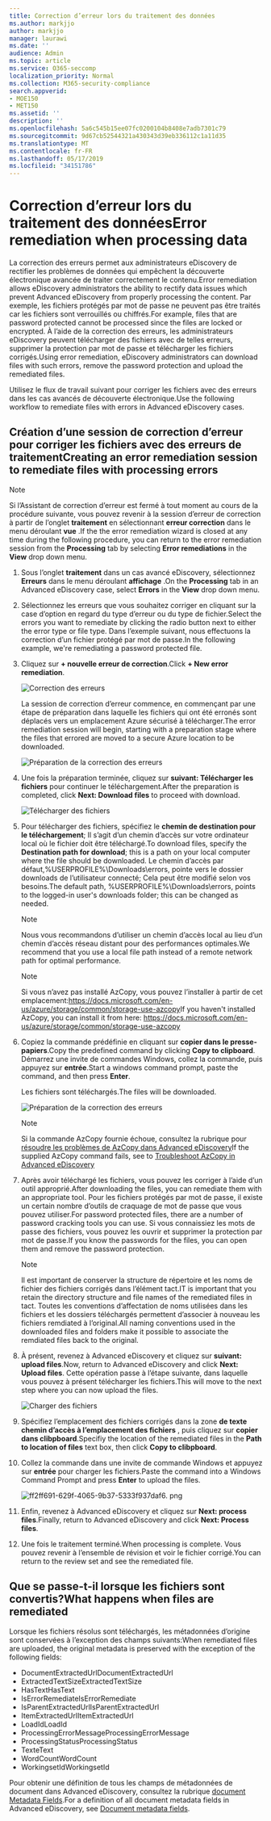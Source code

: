 ```yaml
---
title: Correction d’erreur lors du traitement des données
ms.author: markjjo
author: markjjo
manager: laurawi
ms.date: ''
audience: Admin
ms.topic: article
ms.service: O365-seccomp
localization_priority: Normal
ms.collection: M365-security-compliance
search.appverid:
- MOE150
- MET150
ms.assetid: ''
description: ''
ms.openlocfilehash: 5a6c545b15ee07fc0200104b8408e7adb7301c79
ms.sourcegitcommit: 9d67cb52544321a430343d39eb336112c1a11d35
ms.translationtype: MT
ms.contentlocale: fr-FR
ms.lasthandoff: 05/17/2019
ms.locfileid: "34151786"
---
```

# <a name="error-remediation-when-processing-data"></a><span data-ttu-id="5e075-102">Correction d’erreur lors du traitement des données</span><span class="sxs-lookup"><span data-stu-id="5e075-102">Error remediation when processing data</span></span>

<span data-ttu-id="5e075-103">La correction des erreurs permet aux administrateurs eDiscovery de rectifier les problèmes de données qui empêchent la découverte électronique avancée de traiter correctement le contenu.</span><span class="sxs-lookup"><span data-stu-id="5e075-103">Error remediation allows eDiscovery administrators the ability to rectify data issues which prevent Advanced eDiscovery from properly processing the content.</span></span> <span data-ttu-id="5e075-104">Par exemple, les fichiers protégés par mot de passe ne peuvent pas être traités car les fichiers sont verrouillés ou chiffrés.</span><span class="sxs-lookup"><span data-stu-id="5e075-104">For example, files that are password protected cannot be processed since the files are locked or encrypted.</span></span> <span data-ttu-id="5e075-105">À l’aide de la correction des erreurs, les administrateurs eDiscovery peuvent télécharger des fichiers avec de telles erreurs, supprimer la protection par mot de passe et télécharger les fichiers corrigés.</span><span class="sxs-lookup"><span data-stu-id="5e075-105">Using error remediation, eDiscovery administrators can download files with such errors, remove the password protection and upload the remediated files.</span></span>

<span data-ttu-id="5e075-106">Utilisez le flux de travail suivant pour corriger les fichiers avec des erreurs dans les cas avancés de découverte électronique.</span><span class="sxs-lookup"><span data-stu-id="5e075-106">Use the following workflow to remediate files with errors in Advanced eDiscovery cases.</span></span>

## <a name="creating-an-error-remediation-session-to-remediate-files-with-processing-errors"></a><span data-ttu-id="5e075-107">Création d’une session de correction d’erreur pour corriger les fichiers avec des erreurs de traitement</span><span class="sxs-lookup"><span data-stu-id="5e075-107">Creating an error remediation session to remediate files with processing errors</span></span>

>[!NOTE]
><span data-ttu-id="5e075-108">Si l’Assistant de correction d’erreur est fermé à tout moment au cours de la procédure suivante, vous pouvez revenir à la session d’erreur de correction à partir de l’onglet **traitement** en sélectionnant **erreur correction** dans le menu déroulant **vue** .</span><span class="sxs-lookup"><span data-stu-id="5e075-108">If the the error remediation wizard is closed at any time during the following procedure, you can return to the error remediation session from the **Processing** tab by selecting **Error remediations** in the **View** drop down menu.</span></span>

1. <span data-ttu-id="5e075-109">Sous l’onglet **traitement** dans un cas avancé eDiscovery, sélectionnez **Erreurs** dans le menu déroulant **affichage** .</span><span class="sxs-lookup"><span data-stu-id="5e075-109">On the **Processing** tab in an Advanced eDiscovery case, select **Errors** in the **View** drop down menu.</span></span>

2. <span data-ttu-id="5e075-110">Sélectionnez les erreurs que vous souhaitez corriger en cliquant sur la case d’option en regard du type d’erreur ou du type de fichier.</span><span class="sxs-lookup"><span data-stu-id="5e075-110">Select the errors you want to remediate by clicking the radio button next to either the error type or file type.</span></span>  <span data-ttu-id="5e075-111">Dans l’exemple suivant, nous effectuons la correction d’un fichier protégé par mot de passe.</span><span class="sxs-lookup"><span data-stu-id="5e075-111">In the following example, we're remediating a password protected file.</span></span>

3. <span data-ttu-id="5e075-112">Cliquez sur **+ nouvelle erreur de correction**.</span><span class="sxs-lookup"><span data-stu-id="5e075-112">Click **+ New error remediation**.</span></span>

    ![Correction des erreurs](../media/8c2faf1a-834b-44fc-b418-6a18aed8b81a.png)

    <span data-ttu-id="5e075-114">La session de correction d’erreur commence, en commençant par une étape de préparation dans laquelle les fichiers qui ont été erronés sont déplacés vers un emplacement Azure sécurisé à télécharger.</span><span class="sxs-lookup"><span data-stu-id="5e075-114">The error remediation session will begin, starting with a preparation stage where the files that errored are moved to a secure Azure location to be downloaded.</span></span>

    ![Préparation de la correction des erreurs](../media/390572ec-7012-47c4-a6b6-4cbb5649e8a8.png)

4. <span data-ttu-id="5e075-116">Une fois la préparation terminée, cliquez sur **suivant: Télécharger les fichiers** pour continuer le téléchargement.</span><span class="sxs-lookup"><span data-stu-id="5e075-116">After the preparation is completed, click **Next: Download files** to proceed with download.</span></span>

    ![Télécharger des fichiers](../media/6ac04b09-8e13-414a-9e24-7c75ba586363.png)

5. <span data-ttu-id="5e075-118">Pour télécharger des fichiers, spécifiez le **chemin de destination pour le téléchargement**; Il s’agit d’un chemin d’accès sur votre ordinateur local où le fichier doit être téléchargé.</span><span class="sxs-lookup"><span data-stu-id="5e075-118">To download files, specify the **Destination path for download**; this is a path on your local computer where the file should be downloaded.</span></span>  <span data-ttu-id="5e075-119">Le chemin d’accès par défaut,%USERPROFILE%\Downloads\errors, pointe vers le dossier downloads de l’utilisateur connecté; Cela peut être modifié selon vos besoins.</span><span class="sxs-lookup"><span data-stu-id="5e075-119">The default path, %USERPROFILE%\Downloads\errors, points to the logged-in user's downloads folder; this can be changed as needed.</span></span>

    >[!NOTE]
    ><span data-ttu-id="5e075-120">Nous vous recommandons d’utiliser un chemin d’accès local au lieu d’un chemin d’accès réseau distant pour des performances optimales.</span><span class="sxs-lookup"><span data-stu-id="5e075-120">We recommend that you use a local file path instead of a remote network path for optimal performance.</span></span>

    > [!NOTE]
    > <span data-ttu-id="5e075-121">Si vous n’avez pas installé AzCopy, vous pouvez l’installer à partir de cet emplacement:https://docs.microsoft.com/en-us/azure/storage/common/storage-use-azcopy</span><span class="sxs-lookup"><span data-stu-id="5e075-121">If you haven't installed AzCopy, you can install it from here: https://docs.microsoft.com/en-us/azure/storage/common/storage-use-azcopy</span></span>

6. <span data-ttu-id="5e075-122">Copiez la commande prédéfinie en cliquant sur **copier dans le presse-papiers**.</span><span class="sxs-lookup"><span data-stu-id="5e075-122">Copy the predefined command by clicking **Copy to clipboard**.</span></span> <span data-ttu-id="5e075-123">Démarrez une invite de commandes Windows, collez la commande, puis appuyez sur **entrée**.</span><span class="sxs-lookup"><span data-stu-id="5e075-123">Start a windows command prompt, paste the command, and then press **Enter**.</span></span>  

    <span data-ttu-id="5e075-124">Les fichiers sont téléchargés.</span><span class="sxs-lookup"><span data-stu-id="5e075-124">The files will be downloaded.</span></span>

    ![Préparation de la correction des erreurs](../media/f364ab4d-31c5-4375-b69f-650f694a2f69.png)

    > [!NOTE]
    > <span data-ttu-id="5e075-126">Si la commande AzCopy fournie échoue, consultez la rubrique pour [résoudre les problèmes de AzCopy dans Advanced eDiscovery](troubleshooting-azcopy.md)</span><span class="sxs-lookup"><span data-stu-id="5e075-126">If the supplied AzCopy command fails, see to [Troubleshoot AzCopy in Advanced eDiscovery](troubleshooting-azcopy.md)</span></span>

7. <span data-ttu-id="5e075-127">Après avoir téléchargé les fichiers, vous pouvez les corriger à l’aide d’un outil approprié.</span><span class="sxs-lookup"><span data-stu-id="5e075-127">After downloading the files, you can remediate them with an appropriate tool.</span></span> <span data-ttu-id="5e075-128">Pour les fichiers protégés par mot de passe, il existe un certain nombre d’outils de craquage de mot de passe que vous pouvez utiliser.</span><span class="sxs-lookup"><span data-stu-id="5e075-128">For password protected files, there are a number of password cracking tools you can use.</span></span> <span data-ttu-id="5e075-129">Si vous connaissiez les mots de passe des fichiers, vous pouvez les ouvrir et supprimer la protection par mot de passe.</span><span class="sxs-lookup"><span data-stu-id="5e075-129">If you know the passwords for the files, you can open them and remove the password protection.</span></span>
    > [!NOTE]
    > <span data-ttu-id="5e075-130">Il est important de conserver la structure de répertoire et les noms de fichier des fichiers corrigés dans l’élément tact.</span><span class="sxs-lookup"><span data-stu-id="5e075-130">IT is important that you retain the directory structure and file names of the remediated files in tact.</span></span>  <span data-ttu-id="5e075-131">Toutes les conventions d’affectation de noms utilisées dans les fichiers et les dossiers téléchargés permettent d’associer à nouveau les fichiers remdiated à l’original.</span><span class="sxs-lookup"><span data-stu-id="5e075-131">All naming conventions used in the downloaded files and folders make it possible to associate the remdiated files back to the original.</span></span>

8. <span data-ttu-id="5e075-132">À présent, revenez à Advanced eDiscovery et cliquez sur **suivant: upload files**.</span><span class="sxs-lookup"><span data-stu-id="5e075-132">Now, return to Advanced eDiscovery and click **Next: Upload files**.</span></span>  <span data-ttu-id="5e075-133">Cette opération passe à l’étape suivante, dans laquelle vous pouvez à présent télécharger les fichiers.</span><span class="sxs-lookup"><span data-stu-id="5e075-133">This will move to the next step where you can now upload the files.</span></span>

    ![Charger des fichiers](../media/af3d8617-1bab-4ecd-8de0-22e53acba240.png)

9. <span data-ttu-id="5e075-135">Spécifiez l’emplacement des fichiers corrigés dans la zone **de texte chemin d’accès à l’emplacement des fichiers** , puis cliquez sur **copier dans clibpboard**.</span><span class="sxs-lookup"><span data-stu-id="5e075-135">Specifiy the location of the remediated files in the **Path to location of files** text box, then click **Copy to clibpboard**.</span></span>

10. <span data-ttu-id="5e075-136">Collez la commande dans une invite de commande Windows et appuyez sur **entrée** pour charger les fichiers.</span><span class="sxs-lookup"><span data-stu-id="5e075-136">Paste the command into a Windows Command Prompt and press **Enter** to upload the files.</span></span>

    ![ff2ff691-629f-4065-9b37-5333f937daf6. png](../media/ff2ff691-629f-4065-9b37-5333f937daf6.png)

11. <span data-ttu-id="5e075-138">Enfin, revenez à Advanced eDiscovery et cliquez sur **Next: process files**.</span><span class="sxs-lookup"><span data-stu-id="5e075-138">Finally, return to Advanced eDiscovery and click **Next: Process files**.</span></span>

12. <span data-ttu-id="5e075-139">Une fois le traitement terminé.</span><span class="sxs-lookup"><span data-stu-id="5e075-139">When processing is complete.</span></span>  <span data-ttu-id="5e075-140">Vous pouvez revenir à l’ensemble de révision et voir le fichier corrigé.</span><span class="sxs-lookup"><span data-stu-id="5e075-140">You can return to the review set and see the remediated file.</span></span>

## <a name="what-happens-when-files-are-remediated"></a><span data-ttu-id="5e075-141">Que se passe-t-il lorsque les fichiers sont convertis?</span><span class="sxs-lookup"><span data-stu-id="5e075-141">What happens when files are remediated</span></span>

<span data-ttu-id="5e075-142">Lorsque les fichiers résolus sont téléchargés, les métadonnées d’origine sont conservées à l’exception des champs suivants:</span><span class="sxs-lookup"><span data-stu-id="5e075-142">When remediated files are uploaded, the original metadata is preserved with the exception of the following fields:</span></span> 

- <span data-ttu-id="5e075-143">DocumentExtractedUrl</span><span class="sxs-lookup"><span data-stu-id="5e075-143">DocumentExtractedUrl</span></span>
- <span data-ttu-id="5e075-144">ExtractedTextSize</span><span class="sxs-lookup"><span data-stu-id="5e075-144">ExtractedTextSize</span></span>
- <span data-ttu-id="5e075-145">HasText</span><span class="sxs-lookup"><span data-stu-id="5e075-145">HasText</span></span>
- <span data-ttu-id="5e075-146">IsErrorRemediate</span><span class="sxs-lookup"><span data-stu-id="5e075-146">IsErrorRemediate</span></span>
- <span data-ttu-id="5e075-147">IsParentExtractedUrl</span><span class="sxs-lookup"><span data-stu-id="5e075-147">IsParentExtractedUrl</span></span>
- <span data-ttu-id="5e075-148">ItemExtractedUrl</span><span class="sxs-lookup"><span data-stu-id="5e075-148">ItemExtractedUrl</span></span>
- <span data-ttu-id="5e075-149">LoadId</span><span class="sxs-lookup"><span data-stu-id="5e075-149">LoadId</span></span>
- <span data-ttu-id="5e075-150">ProcessingErrorMessage</span><span class="sxs-lookup"><span data-stu-id="5e075-150">ProcessingErrorMessage</span></span>
- <span data-ttu-id="5e075-151">ProcessingStatus</span><span class="sxs-lookup"><span data-stu-id="5e075-151">ProcessingStatus</span></span>
- <span data-ttu-id="5e075-152">Texte</span><span class="sxs-lookup"><span data-stu-id="5e075-152">Text</span></span>
- <span data-ttu-id="5e075-153">WordCount</span><span class="sxs-lookup"><span data-stu-id="5e075-153">WordCount</span></span>
- <span data-ttu-id="5e075-154">WorkingsetId</span><span class="sxs-lookup"><span data-stu-id="5e075-154">WorkingsetId</span></span>

<span data-ttu-id="5e075-155">Pour obtenir une définition de tous les champs de métadonnées de document dans Advanced eDiscovery, consultez la rubrique [document Metadata Fields](document-metadata-fields.md).</span><span class="sxs-lookup"><span data-stu-id="5e075-155">For a definition of all document metadata fields in Advanced eDiscovery, see [Document metadata fields](document-metadata-fields.md).</span></span>